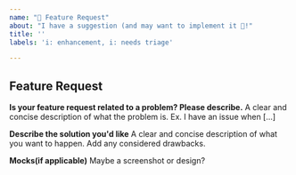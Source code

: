 ```yaml
---
name: "🚀 Feature Request"
about: "I have a suggestion (and may want to implement it 🙂!"
title: ''
labels: 'i: enhancement, i: needs triage'

---
```


## Feature Request

**Is your feature request related to a problem? Please describe.**
A clear and concise description of what the problem is. Ex. I have an issue when [...]

**Describe the solution you'd like**
A clear and concise description of what you want to happen. Add any considered drawbacks.


**Mocks(if applicable)**
Maybe a screenshot or design?
